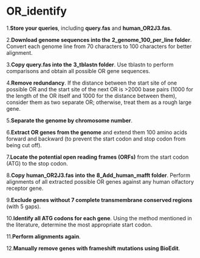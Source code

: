 # OR_identify

1.**Store your queries**, including **query.fas** and **human_OR2J3.fas**.

2.**Download genome sequences into the** **2_genome_100_per_line folder**. Convert each genome line from 70 characters to 100 characters for better alignment.

3.**Copy query.fas into the** **3_tblastn folder**. Use tblastn to perform comparisons and obtain all possible OR gene sequences.

4.**Remove redundancy**. If the distance between the start site of one possible OR and the start site of the next OR is >2000 base pairs (1000 for the length of the OR itself and 1000 for the distance between them), consider them as two separate OR; otherwise, treat them as a rough large gene.

5.**Separate the genome by chromosome number**.

6.**Extract OR genes from the genome** and extend them 100 amino acids forward and backward (to prevent the start codon and stop codon from being cut off).

7.**Locate the potential open reading frames (ORFs)** from the start codon (ATG) to the stop codon.

8.**Copy** **human_OR2J3.fas** **into** **the** **8_Add_human_mafft folder**. Perform alignments of all extracted possible OR genes against any human olfactory receptor gene.

9.**Exclude genes without 7 complete transmembrane conserved regions** (with 5 gaps).

10.**Identify all ATG codons for each gene**. Using the method mentioned in the literature, determine the most appropriate start codon.

11.**Perform alignments again**.

12.**Manually remove genes with frameshift mutations using BioEdit**.

